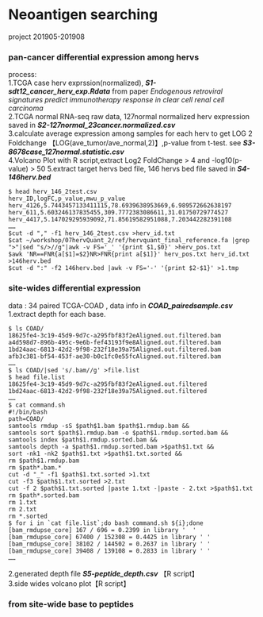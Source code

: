 # Neoantigen searching ##
project 201905-201908


### pan-cancer differential expression among hervs ###
process:   
1.TCGA case herv exprssion(normalized), ***S1-sdt12_cancer_herv_exp.Rdata*** from paper *Endogenous retroviral signatures predict immunotherapy response in clear cell renal cell carcinoma*  
2.TCGA normal RNA-seq raw data, 127normal normalized herv expression saved in ***S2-127normal_23cancer.normalized.csv***  
3.calculate average expression among samples for each herv to get LOG 2 Foldchange 【LOG(ave_tumor/ave_normal,2)】,p-value from t-test. see ***S3-8678case_127normal.statistic.csv***  
4.Volcano Plot with R script,extract Log2 FoldChange > 4 and -log10(p-value) > 50
5.extract target hervs bed file, 146 hervs bed file saved in ***S4-146herv.bed*** 
```
$ head herv_146_2test.csv
herv_ID,logFC,p_value,mwu_p_value
herv_4126,5.7443457133411115,78.6939638953669,6.989572662638197
herv_611,5.603246137835455,309.7772383086611,31.01750729774527
herv_4417,5.147029295939092,71.85619582951088,7.203442282391108
……
$cut -d "," -f1 herv_146_2test.csv >herv_id.txt
$cat ~/workshop/07hervQuant_2/ref/hervquant_final_reference.fa |grep ">"|sed "s/>//g"|awk -v FS='_' '{print $1,$0}' >herv_pos.txt
$awk 'NR==FNR{a[$1]=$2}NR>FNR{print a[$1]}' herv_pos.txt herv_id.txt >146herv.bed
$cut -d ":" -f2 146herv.bed |awk -v FS='-' '{print $2-$1}' >1.tmp
```

### site-wides differential expression ###  
data : 34 paired TCGA-COAD , data info in ***COAD_pairedsample.csv***
1.extract depth for each base.
```
$ ls COAD/
18625fe4-3c19-45d9-9d7c-a295fbf83f2eAligned.out.filtered.bam  a4d598d7-896b-495c-9e6b-fef43193f9e8Aligned.out.filtered.bam
1bd24aac-6813-42d2-9f98-232f18e39a75Aligned.out.filtered.bam  afb3c381-bf54-453f-ae30-b0c1fc0e55fcAligned.out.filtered.bam
……
$ ls COAD/|sed 's/.bam//g' >file.list
$ head file.list
18625fe4-3c19-45d9-9d7c-a295fbf83f2eAligned.out.filtered
1bd24aac-6813-42d2-9f98-232f18e39a75Aligned.out.filtered
……
$ cat command.sh
#!/bin/bash
path=COAD/
samtools rmdup -sS $path$1.bam $path$1.rmdup.bam &&
samtools sort $path$1.rmdup.bam -o $path$1.rmdup.sorted.bam &&
samtools index $path$1.rmdup.sorted.bam &&
samtools depth -a $path$1.rmdup.sorted.bam >$path$1.txt &&
sort -nk1 -nk2 $path$1.txt >$path$1.txt.sorted &&
rm $path$1.rmdup.bam
rm $path*.bam.*
cut -d "_" -f1 $path$1.txt.sorted >1.txt
cut -f3 $path$1.txt.sorted >2.txt
cut -f 2 $path$1.txt.sorted |paste 1.txt -|paste - 2.txt >$path$1.txt
rm $path*.sorted.bam
rm 1.txt
rm 2.txt
rm *.sorted
$ for i in `cat file.list`;do bash command.sh ${i};done
[bam_rmdupse_core] 167 / 696 = 0.2399 in library '	'
[bam_rmdupse_core] 67400 / 152308 = 0.4425 in library '	'
[bam_rmdupse_core] 38102 / 144502 = 0.2637 in library '	'
[bam_rmdupse_core] 39408 / 139108 = 0.2833 in library '	'
……
```

2.generated depth file ***S5-peptide_depth.csv*** 【R script】  
3.side wides volcano plot【R script】 

### from site-wide base to peptides ###  
